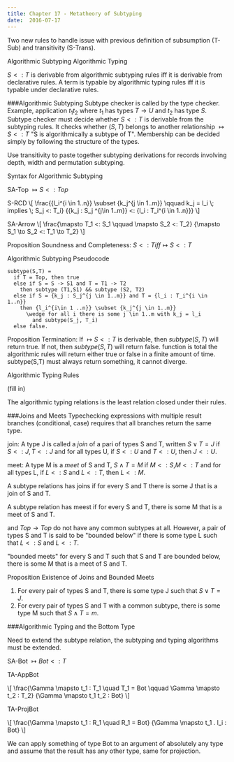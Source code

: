```yaml
---
title: Chapter 17 - Metatheory of Subtyping
date:  2016-07-17
---
```


Two new rules to handle issue with previous definition of subsumption (T-Sub)
and transitivity (S-Trans).

Algorithmic Subtyping
Algorithmic Typing

$S <: T$ is derivable from algorithmic subtyping rules iff it is derivable from
declarative rules. A term is typable by algorithmic typing rules iff it is
typable under declarative rules.

###Algorithmic Subtyping
Subtype checker is called by the type checker. Example, application $t_1 t_2$
where $t_1$ has types $T \to U$ and $t_2$ has type $S$. Subtype checker must decide
whether $S <: T$ is derivable from the subtyping rules. It checks whether $(S,T)$
belongs to another relationship $\mapsto S <: T$ "S is algorithmically a subtype
of T". Membership can be decided simply by following the structure of the types.

Use transitivity to paste together subtyping derivations for records involving
depth, width and permutation subtyping.

Syntax for Algorithmic Subtyping

SA-Top $\mapsto S <: Top$

S-RCD
\\[
\\frac{{l_i^{i \\in 1..n}} \\subset {k_j^{j \\in 1..m}} \\qquad k_j = l_i \\; implies \\; S_j <: T_i}
      {{k_j : S_j ^{j\\in 1..m}} <: {l_i : T_i^{i \\in 1..n}}}
\\]

SA-Arrow
\\[
\\frac{\\mapsto T_1 <: S_1 \\qquad \\mapsto S_2 <: T_2}
      {\\mapsto S_1 \\to S_2 <: T_1 \\to T_2}
\\]

Proposition Soundness and Completeness: $S <: T iff \mapsto S <: T$

Algorithmic Subtyping Pseudocode
```
subtype(S,T) =
  if T = Top, then true
  else if S = S -> S1 and T = T1 -> T2
    then subtype (T1,S1) && subtype (S2, T2)
  else if S = {k_j : S_j^{j \in 1..m}} and T = {l_i : T_i^{i \in 1..n}}
    then {l_i^{i\in 1 ..n}} \subset {k_j^{j \in 1..m}}
      \wedge for all i there is some j \in 1..m with k_j = l_i
        and subtype(S_j, T_i)
  else false.
```

Proposition Termination: If $\mapsto S <: T$ is derivable, then $subtype(S,T)$
will return true. If not, then $subtype(S,T)$ will return false. function is total
the algorithmic rules will return either true or false in a finite amount of time.
subtype(S,T) must always return something, it cannot diverge.

Algorithmic Typing Rules

(fill in)

The algorithmic typing relations is the least relation closed under their rules.

###Joins and Meets
Typechecking expressions with multiple result branches (conditional, case) requires
that all branches return the same type.

join: A type J is called a $join$ of a pari of types S and T, written $S \vee T = J$
if $S <: J, T <: J$ and for all types U, if $S <: U$ and $T <: U$, then $J <: U$.

meet: A type M is a $meet$ of S and T, $S \wedge T = M$ if $M <: S$,$M<:T$ and for
all types L, if $L <: S$ and $L <: T$, then $L <: M$.

A subtype relations has joins if for every S and T there is some J that is a
join of S and T.

A subtype relation has meest if for every S and T, there is some M that is a
meet of S and T.

${}$ and $Top \to Top$ do not have any common subtypes at all. However, a pair
of types S and T is said to be "bounded below" if there is some type L such that
$L <: S$ and $L <: T$.

"bounded meets" for every S and T such that S and T are bounded below, there is
some M that is a meet of S and T.

Proposition Existence of Joins and Bounded Meets

1. For every pair of types S and T, there is some type J such that $S \vee T = J$.
2. For every pair of types S and T with a common subtype, there is some type M
such that $S \wedge T = m$.

###Algorithmic Typing and the Bottom Type

Need to extend the subtype relation, the subtyping and typing algorithms must
be extended.

SA-Bot $\mapsto Bot <: T$

TA-AppBot

\\[
\\frac{\\Gamma \\mapsto t_1 : T_1 \\quad T_1 = Bot \\qquad \\Gamma \\mapsto t_2 : T_2}
      {\\Gamma \\mapsto t_1 t_2 : Bot}
\\]

TA-ProjBot

\\[
\\frac{\\Gamma \\mapsto t_1 : R_1 \\quad R_1 = Bot}
      {\\Gamma \\mapsto t_1 . l_i : Bot}
\\]

We can apply something of type Bot to an argument of absolutely any type and assume
that the result has any other type, same for projection.
